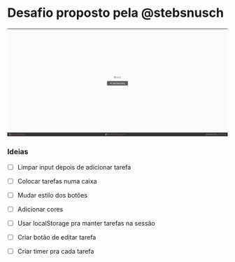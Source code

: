 # Desafio proposto pela @stebsnusch 

![Tela principal](Gif1.gif)

### Ideias
- [ ] Limpar input depois de adicionar tarefa
- [ ] Colocar tarefas numa caixa
- [ ] Mudar estilo dos botões
- [ ] Adicionar cores
- [ ] Usar localStorage pra manter tarefas na sessão
- [ ] Criar botão de editar tarefa
- [ ] Criar timer pra cada tarefa



